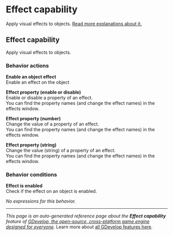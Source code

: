 # Effect capability

Apply visual effects to objects. [Read more explanations about it.](https://wiki.gdevelop.io/gdevelop5/objects)



## Effect capability 

Apply visual effects to objects. 

### Behavior actions

**Enable an object effect**  
Enable an effect on the object

**Effect property (enable or disable)**  
Enable or disable a property of an effect.  
You can find the property names (and change the effect names) in the effects window.

**Effect property (number)**  
Change the value of a property of an effect.  
You can find the property names (and change the effect names) in the effects window.

**Effect property (string)**  
Change the value (string) of a property of an effect.  
You can find the property names (and change the effect names) in the effects window.

### Behavior conditions

**Effect is enabled**  
Check if the effect on an object is enabled.

_No expressions for this behavior._


---
*This page is an auto-generated reference page about the **Effect capability** feature of [GDevelop, the open-source, cross-platform game engine designed for everyone](https://gdevelop.io/).* Learn more about [all GDevelop features here](/gdevelop5/all-features).